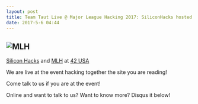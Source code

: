 ```yaml
---
layout: post
title: Team Taut Live @ Major League Hacking 2017: SiliconHacks hosted by 42!
date: 2017-5-6 04:44
---
```

![MLH](http://i.imgur.com/g1zZQam.jpg)
------
[Silicon Hacks](http://www.siliconhacks.com/) and [MLH](https://mlh.io/) at [42 USA](https://www.42.us.org/)

We are live at the event hacking together the site you are reading!

Come talk to us if you are at the event!

Online and want to talk to us? Want to know more? Disqus it below!
